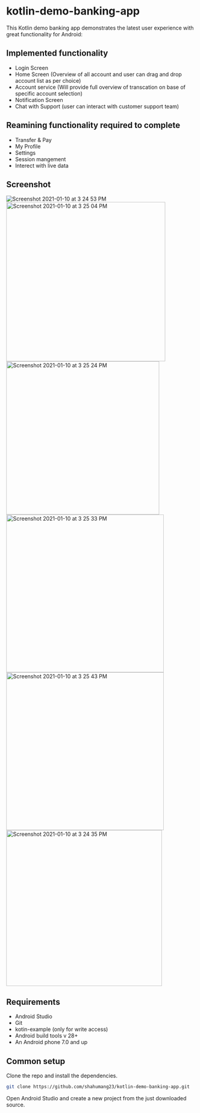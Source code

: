 # kotlin-demo-banking-app

This Kotlin demo banking app demonstrates the latest user experience with great functionality for Android:

## Implemented functionality

- Login Screen
- Home Screen (Overview of all account and user can drag and drop account list as per choice)
- Account service (Will provide full overview of transcation on base of specific account selection)
- Notification Screen
- Chat with Support (user can interact with customer support team)

## Reamining functionality required to complete

 - Transfer & Pay
 - My Profile
 - Settings
 - Session mangement
 - Interect with live data
## Screenshot
<img alt="Screenshot 2021-01-10 at 3 24 53 PM" src="https://user-images.githubusercontent.com/368255/104119840-51a70700-5397-11eb-8509-d1d018e49658.png"><img width="422" alt="Screenshot 2021-01-10 at 3 25 04 PM" src="https://user-images.githubusercontent.com/368255/104119842-523f9d80-5397-11eb-9261-85da36ef39b2.png"><img width="406" alt="Screenshot 2021-01-10 at 3 25 24 PM" src="https://user-images.githubusercontent.com/368255/104119843-52d83400-5397-11eb-93b4-9da3d4fcfe0c.png"><img width="418" alt="Screenshot 2021-01-10 at 3 25 33 PM" src="https://user-images.githubusercontent.com/368255/104119845-5370ca80-5397-11eb-9c4e-4d1ecf0712d6.png"><img width="418" alt="Screenshot 2021-01-10 at 3 25 43 PM" src="https://user-images.githubusercontent.com/368255/104119846-5370ca80-5397-11eb-945d-c061b435cebb.png"><img width="413" alt="Screenshot 2021-01-10 at 3 24 35 PM" src="https://user-images.githubusercontent.com/368255/104119838-5075da00-5397-11eb-8e50-c320f017ac66.png">

## Requirements

* Android Studio
* Git
* kotin-example (only for write access)
* Android build tools v 28+
* An Android phone 7.0 and up


## Common setup

Clone the repo and install the dependencies.

```bash
git clone https://github.com/shahumang23/kotlin-demo-banking-app.git
```

Open Android Studio and create a new project from the just downloaded source.

